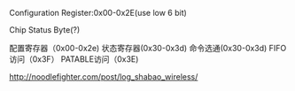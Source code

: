 Configuration Register:0x00-0x2E(use low 6 bit)

Chip Status Byte(?)


配置寄存器（0x00-0x2e)
状态寄存器(0x30-0x3d)
命令选通(0x30-0x3d)
FIFO访问（0x3F）
PATABLE访问（0x3E)


http://noodlefighter.com/post/log_shabao_wireless/